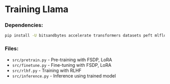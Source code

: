# Training Llama

### Dependencies:
```bash
pip install -U bitsandbytes accelerate transformers datasets peft mlflow safetensors
```

### Files:
- `src/pretrain.py` - Pre-training with FSDP, LoRA    
- `src/finetune.py` - Fine-tuning with FSDP, LoRA
- `src/rlhf.py` - Training with RLHF
- `src/inference.py` - Inference using trained model
